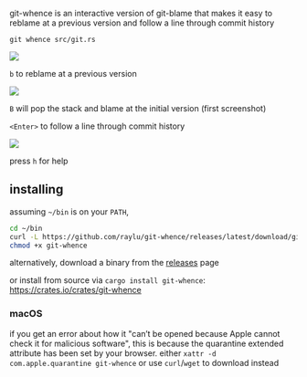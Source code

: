 git-whence is an interactive version of git-blame that makes it easy
to reblame at a previous version and follow a line through commit history

`git whence src/git.rs`

![](https://user-images.githubusercontent.com/90059/237033030-3984c97c-b8b0-4cb4-989b-3b135b22c8ba.png)

`b` to reblame at a previous version

![](https://user-images.githubusercontent.com/90059/237034888-3785170c-d9d5-4c67-ad6b-3c0411ae0cb3.png)

`B` will pop the stack and blame at the initial version (first screenshot)

`<Enter>` to follow a line through commit history

![](https://user-images.githubusercontent.com/90059/237033938-08817c9b-44dd-4313-9ecb-f3ba89890beb.png)

press `h` for help

## installing

assuming `~/bin` is on your `PATH`,
```sh
cd ~/bin
curl -L https://github.com/raylu/git-whence/releases/latest/download/git-whence-$(uname -m | sed s/arm64/aarch64/)-$(uname -s | awk '{print tolower($0)}' | sed -e s/darwin/apple-darwin/ -e s/linux/unknown-linux-gnu/) -o git-whence
chmod +x git-whence
```

alternatively, download a binary from the [releases](https://github.com/raylu/git-whence/releases) page

or install from source via `cargo install git-whence`: https://crates.io/crates/git-whence

### macOS

if you get an error about how it "can’t be opened because Apple cannot check it for malicious software",
this is because the quarantine extended attribute has been set by your browser.
either `xattr -d com.apple.quarantine git-whence` or use `curl`/`wget` to download instead
